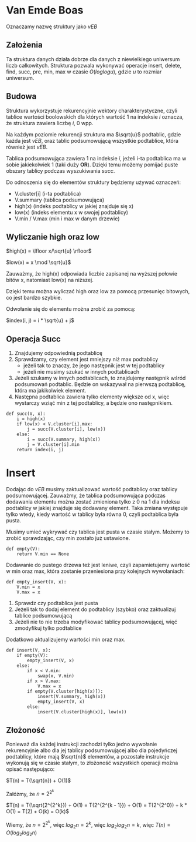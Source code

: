 # Van Emde Boas

Oznaczamy nazwę struktury jako $vEB$

## Założenia

Ta struktura danych działa dobrze dla danych z niewielkiego uniwersum liczb całkowitych. Struktura pozwala wykonywać operacje insert, delete, find, succ, pre, min, max w czasie $O(log{log{u}})$, gdzie $u$ to rozmiar uniwersum.

## Budowa

Struktura wykorzystuje rekurencyjnie wektory charakterystyczne, czyli tablice wartości boolowskich dla których wartość $1$ na indeksie $i$ oznacza, że struktura zawiera liczbę $i$, $0$ wpp.

Na każdym poziomie rekurencji struktura ma $\sqrt{u}$ podtablic, gdzie każda jest $vEB$, oraz tablic podsumowującą wszystkie podtablice, która również jest $vEB$.

Tablica podsumowująca zawiera $1$ na indeksie $i$, jeżeli i-ta podtablica ma w sobie jakiekolwiek $1$ (taki duży **OR**). Dzięki temu możemy pomijać puste obszary tablicy podczas wyszukiwania $succ$.

Do odnoszenia się do elementów struktury będziemy używać oznaczeń:

- V.cluster[i] (i-ta podtablica)
- V.summary (tablica podsumowująca)
- high(x) (indeks podtablicy w jakiej znajduje się x)
- low(x) (indeks elementu x w swojej podtablicy)
- V.min / V.max (min i max w danym drzewie)

## Wyliczanie high oraz low

$high(x) = \lfloor x/\sqrt{u} \rfloor$

$low(x) = x \mod \sqrt{u}$

Zauważmy, że high(x) odpowiada liczbie zapisanej na wyższej połowie bitów x, natomiast low(x) na niższej.

Dzięki temu można wyliczać high oraz low za pomocą przesunięc bitowych, co jest bardzo szybkie.

Odwołanie się do elementu można zrobić za pomocą:

$index(i, j) = i * \sqrt{u} + j$

## Operacja Succ

1. Znajdujemy odpowiednią podtablicę
2. Sprawdzamy, czy element jest mniejszy niż max podtablicy
   - jeżeli tak to znaczy, że jego następnik jest w tej podtablicy
   - jeżeli nie musimy szukać w innych podtablicach
3. Jeżeli szukamy w innych podtablicach, to znajdujemy następnik wśród podsumowań podtablic. Będzie on wskazywał na pierwszą podtablicę, która ma jakikolwiek element.
4. Następna podtablica zawiera tylko elementy większe od x, więc wystarczy wziąć min z tej podtablicy, a będzie ono następnikiem.

```
def succ(V, x):
    i = high(x)
    if low(x) < V.cluster[i].max:
        j = succ(V.cluster[i], low(x))
    else:
        i = succ(V.summary, high(x))
        j = V.cluster[i].min
    return index(i, j)
```

# Insert

Dodając do $vEB$ musimy zaktualizować wartość podtablicy oraz tablicy podsumowującej. Zauważmy, że tablica podsumowująca podczas dodawania elementu można zostać zmieniona tylko z 0 na 1 dla indeksu podtablicy w jakiej znajduje się dodawany element. Taka zmiana występuje tylko wtedy, kiedy wartość w tablicy była równa 0, czyli podtablica była pusta.

Musimy umieć wykrywać czy tablica jest pusta w czasie stałym. Możemy to zrobić sprawdzając, czy min zostało już ustawione.

```
def empty(V):
    return V.min == None
```

Dodawanie do pustego drzewa też jest leniwe, czyli zapamietujemy wartość w min oraz max, która zostanie przeniesiona przy kolejnych wywołaniach:

```
def empty_insert(V, x):
    V.min = x
    V.max = x
```

1. Sprawdz czy podtablica jest pusta
2. Jeżeli tak to dodaj element do podtablicy (szybko) oraz zaktualizuj tablice podsumowującą
3. Jeżeli nie to nie trzeba modyfikować tablicy podsumowującej, więć zmodyfikuj tylko podtablice

Dodatkowo aktualizujemy wartości min oraz max.

```
def insert(V, x):
    if empty(V):
        empty_insert(V, x)
    else:
        if x < V.min:
            swap(x, V.min)
        if x > V.max:
            V.max = x
        if empty(V.cluster[high(x)]):
            insert(V.summary, high(x))
            empty_insert(V, x)
        else:
            insert(V.cluster[high(x)], low(x))
```

## Złożoność

Ponieważ dla każdej instrukcji zachodzi tylko jedno wywołanie rekurencyjnie albo dla jej tablicy podsumowującej albo dla pojedyńczej podtablicy, które mają $\sqrt{n}$ elementów, a pozostałe instrukcje wykonują się w czasie stałym, to złożoność wszystkich operacji można opisać następująco:

$T(n) = T(\sqrt{n}) + O(1)$

Załóżmy, że $n = 2^{2^k}$

$T(n) = T(\sqrt{2^{2^k}}) + O(1) = T(2^{2^{k - 1}}) + O(1) = T(2^{2^0}) + k * O(1) = T(2) + O(k) = O(k)$

Wiemy, że $n = 2^{2^k}$, więc $log_2{n} = 2^k$, więc $log_2{log_2{n}} = k$, więc $T(n) = O(log_2{log_2{n}})$

